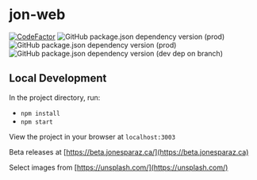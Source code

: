 # jon-web

[![CodeFactor](https://www.codefactor.io/repository/github/jonesparaz/jon-web/badge)](https://www.codefactor.io/repository/github/jonesparaz/jon-web)
![GitHub package.json dependency version (prod)](https://img.shields.io/github/package-json/dependency-version/JonEsparaz/jon-web/react?color=%2361dafb)
![GitHub package.json dependency version (prod)](https://img.shields.io/github/package-json/dependency-version/JonEsparaz/jon-web/aws-amplify?color=%23ff9900)
![GitHub package.json dependency version (dev dep on branch)](https://img.shields.io/github/package-json/dependency-version/JonEsparaz/jon-web/dev/typescript?color=%233178c6)

## Local Development

In the project directory, run:

- `npm install`
- `npm start`

View the project in your browser at `localhost:3003`

Beta releases at [https://beta.jonesparaz.ca/](https://beta.jonesparaz.ca)

Select images from [https://unsplash.com/](https://unsplash.com/)
